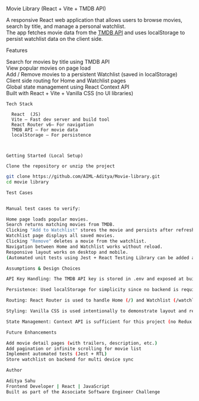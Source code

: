   Movie Library (React + Vite + TMDB API)

A responsive React web application that allows users to browse movies, search by title, and manage a personal watchlist.  
The app fetches movie data from the [TMDB API](https://www.themoviedb.org/documentation/api) and uses localStorage to persist watchlist data on the client side.

   

   Features

   Search for movies by title using TMDB API  
   View popular movies on page load  
   Add / Remove movies to a persistent Watchlist (saved in localStorage)  
   Client side routing for Home and Watchlist pages  
   Global state management using React Context API      
   Built with React + Vite + Vanilla CSS (no UI libraries)

   

    Tech Stack

      React  (JS)
      Vite – Fast dev server and build tool
      React Router v6– For navigation
      TMDB API – For movie data
      localStorage – For persistence

   

    Getting Started (Local Setup)

    Clone the repository or unzip the project
```bash
git clone https://github.com/AIML-Aditya/Movie-library.git
cd movie library  

Test Cases


Manual test cases to verify:

Home page loads popular movies.
Search returns matching movies from TMDB.
Clicking "Add to Watchlist" stores the movie and persists after refresh.
Watchlist page displays all saved movies.
Clicking "Remove" deletes a movie from the watchlist.
Navigation between Home and Watchlist works without reload.
Responsive layout works on desktop and mobile.
(Automated unit tests using Jest + React Testing Library can be added as a future improvement.)

Assumptions & Design Choices 

API Key Handling: The TMDB API key is stored in .env and exposed at build time. Since this is a client only app, the key cannot be fully hidden.

Persistence: Used localStorage for simplicity since no backend is required. Data persists per browser.

Routing: React Router is used to handle Home (/) and Watchlist (/watchlist) views.

Styling: Vanilla CSS is used intentionally to demonstrate layout and responsive skills without relying on frameworks.

State Management: Context API is sufficient for this project (no Redux needed).

Future Enhancements

Add movie detail pages (with trailers, description, etc.)
Add pagination or infinite scrolling for movie list
Implement automated tests (Jest + RTL)
Store watchlist on backend for multi device sync

Author

Aditya Sahu
Frontend Developer | React | JavaScript
Built as part of the Associate Software Engineer Challenge


